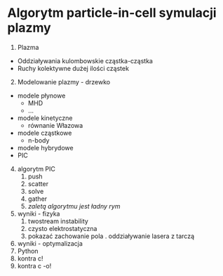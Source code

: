 # Algorytm particle-in-cell symulacji plazmy

1. Plazma
  * Oddziaływania kulombowskie cząstka-cząstka
  * Ruchy kolektywne dużej ilości cząstek
2. Modelowanie plazmy - drzewko
  * modele płynowe
    * MHD
    * ...
  * modele kinetyczne
    * równanie Włazowa
  * modele cząstkowe
    * n-body
  * modele hybrydowe
  * PIC 
4. algorytm PIC
    1. push
    2. scatter
    3. solve
    4. gather
    5. *zaletą algorytmu jest ładny rym*
5. wyniki - fizyka
    1. twostream instability
      2. czysto elektrostatyczna
      3. pokazać zachowanie pola
    . oddziaływanie lasera z tarczą
6. wyniki - optymalizacja
  1. Python
  2. kontra c!
  3. kontra c -o!

